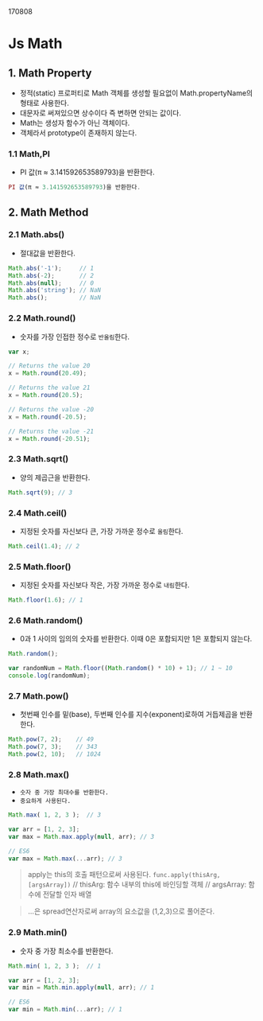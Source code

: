 170808

# Js Math

## 1. Math Property
- 정적(static) 프로퍼티로 Math 객체를 생성할 필요없이 Math.propertyName의 형태로 사용한다.
- 대문자로 써져있으면 상수이다 즉 변하면 안되는 값이다.
- Math는 생성자 함수가 아닌 객체이다.
- 객체라서 prototype이 존재하지 않는다.

### 1.1 Math,PI
- PI 값(π ≈ 3.141592653589793)을 반환한다.

```javascript
PI 값(π ≈ 3.141592653589793)을 반환한다.
```

## 2. Math Method

### 2.1 Math.abs()
- 절대값을 반환한다.

```javascript
Math.abs('-1');     // 1
Math.abs(-2);       // 2
Math.abs(null);     // 0
Math.abs('string'); // NaN
Math.abs();         // NaN

```

### 2.2 Math.round()
- 숫자를 가장 인접한 정수로 `반올림`한다.

```javascript
var x;

// Returns the value 20
x = Math.round(20.49);

// Returns the value 21
x = Math.round(20.5);

// Returns the value -20
x = Math.round(-20.5);

// Returns the value -21
x = Math.round(-20.51);
```

### 2.3 Math.sqrt()
- 양의 제곱근을 반환한다.

```javascript
Math.sqrt(9); // 3

```

### 2.4 Math.ceil()
- 지정된 숫자를 자신보다 큰, 가장 가까운 정수로 `올림`한다.

```javascript
Math.ceil(1.4); // 2

```

### 2.5 Math.floor()
- 지정된 숫자를 자신보다 작은, 가장 가까운 정수로 `내림`한다.

```javascript
Math.floor(1.6); // 1

```
### 2.6 Math.random()
- 0과 1 사이의 임의의 숫자를 반환한다. 이때 0은 포함되지만 1은 포함되지 않는다.

```javascript
Math.random();

var randomNum = Math.floor((Math.random() * 10) + 1); // 1 ~ 10
console.log(randomNum);
```
### 2.7 Math.pow()
- 첫번째 인수를 밑(base), 두번째 인수를 지수(exponent)로하여 거듭제곱을 반환한다.

```javascript
Math.pow(7, 2);    // 49
Math.pow(7, 3);    // 343
Math.pow(2, 10);   // 1024
```

### 2.8 Math.max()
- `숫자 중 가장 최대수를 반환한다.`
- `중요하게 사용된다.`

```javascript
Math.max( 1, 2, 3 );  // 3

var arr = [1, 2, 3];
var max = Math.max.apply(null, arr); // 3 

// ES6
var max = Math.max(...arr); // 3 
```

> apply는 this의 호출 패턴으로써 사용된다. `func.apply(thisArg, [argsArray])`
// thisArg: 함수 내부의 this에 바인딩할 객체
// argsArray: 함수에 전달할 인자 배열

> ...은 spread연산자로써 array의 요소값을 (1,2,3)으로 풀어준다.

### 2.9 Math.min()
- 숫자 중 가장 최소수를 반환한다.

```javascript
Math.min( 1, 2, 3 );  // 1

var arr = [1, 2, 3];
var min = Math.min.apply(null, arr); // 1

// ES6
var min = Math.min(...arr); // 1
```